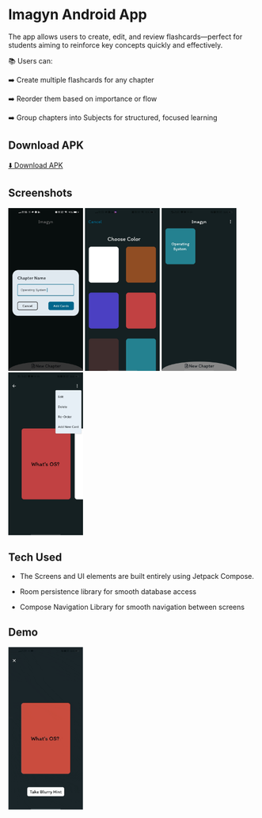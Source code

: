 
# Imagyn Android App

The app allows users to create, edit, and review flashcards—perfect for students aiming to reinforce key concepts quickly and effectively.

📚 Users can: 

 ➡️ Create multiple flashcards for any chapter

 ➡️ Reorder them based on importance or flow

 ➡️ Group chapters into Subjects for structured, focused learning


## Download APK
[⬇️ Download APK](https://drive.google.com/file/d/1mEeQmi8Ho_MS6DkpCjIh6IBk_mFcmPmC/view?usp=sharing)

## Screenshots

<p float="left">
<img src="https://github.com/vanshpal122/Imagyn/blob/main/readmeAssests/addChapter.jpg" width="30%" />
<img src="https://github.com/vanshpal122/Imagyn/blob/main/readmeAssests/chooseColorScreen.jpg" width="30%" />
<img src="https://github.com/vanshpal122/Imagyn/blob/main/readmeAssests/homeScreen.jpg" width="30%" />
 <img src="https://github.com/vanshpal122/Imagyn/blob/main/readmeAssests/cardsScreen.jpg" width="30%" />
</p>

## Tech Used
- The Screens and UI elements are built entirely using Jetpack Compose.

- Room persistence library for smooth database access

- Compose Navigation Library for smooth navigation between screens


## Demo

<img src="https://github.com/vanshpal122/Imagyn/blob/main/readmeAssests/useCase.gif" width="30%"/>

